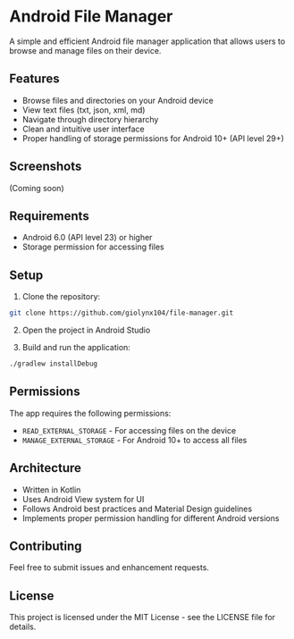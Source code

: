 # Android File Manager

A simple and efficient Android file manager application that allows users to browse and manage files on their device.

## Features

- Browse files and directories on your Android device
- View text files (txt, json, xml, md)
- Navigate through directory hierarchy
- Clean and intuitive user interface
- Proper handling of storage permissions for Android 10+ (API level 29+)

## Screenshots

(Coming soon)

## Requirements

- Android 6.0 (API level 23) or higher
- Storage permission for accessing files

## Setup

1. Clone the repository:
```bash
git clone https://github.com/giolynx104/file-manager.git
```

2. Open the project in Android Studio

3. Build and run the application:
```bash
./gradlew installDebug
```

## Permissions

The app requires the following permissions:
- `READ_EXTERNAL_STORAGE` - For accessing files on the device
- `MANAGE_EXTERNAL_STORAGE` - For Android 10+ to access all files

## Architecture

- Written in Kotlin
- Uses Android View system for UI
- Follows Android best practices and Material Design guidelines
- Implements proper permission handling for different Android versions

## Contributing

Feel free to submit issues and enhancement requests.

## License

This project is licensed under the MIT License - see the LICENSE file for details. 